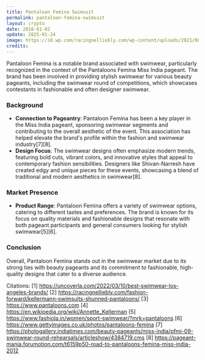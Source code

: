 ```yaml
---
title: Pantaloon Femina Swimsuit
permalink: pantaloon-femina-swimsuit
layout: crypto
date: 2018-01-02
update: 2025-01-24
image: https://i0.wp.com/racingnelliebly.com/wp-content/uploads/2021/08/2-service-pnp-cph-3b40000-3b45000-3b45800-3b45864v.jpg?ssl=1
credits:
---
```


Pantaloon Femina is a notable brand associated with swimwear, particularly recognized in the context of the Pantaloons Femina Miss India pageant. The brand has been involved in providing stylish swimwear for various beauty pageants, including the swimwear round of competitions, which showcases contestants in fashionable and often designer swimwear.

### Background
- **Connection to Pageantry**: Pantaloon Femina has been a key player in the Miss India pageant, sponsoring swimwear segments and contributing to the overall aesthetic of the event. This association has helped elevate the brand's profile within the fashion and swimwear industry[7][8].
- **Design Focus**: The swimwear designs often emphasize modern trends, featuring bold cuts, vibrant colors, and innovative styles that appeal to contemporary fashion sensibilities. Designers like Shivan-Narresh have created edgy and unique pieces for these events, showcasing a blend of traditional and modern aesthetics in swimwear[8].

### Market Presence
- **Product Range**: Pantaloon Femina offers a variety of swimwear options, catering to different tastes and preferences. The brand is known for its focus on quality materials and fashionable designs that resonate with both pageant participants and general consumers looking for stylish swimwear[5][6].

### Conclusion
Overall, Pantaloon Femina stands out in the swimwear market due to its strong ties with beauty pageants and its commitment to fashionable, high-quality designs that cater to a diverse audience.

Citations:
[1] https://uncoverla.com/2022/03/10/best-swimwear-los-angeles-brands/
[2] https://racingnelliebly.com/fashion-forward/kellermann-swimsuits-shunned-pantaloons/
[3] https://www.pantaloons.com
[4] https://en.wikipedia.org/wiki/Annette_Kellerman
[5] https://www.fashiola.in/women/sport-swimwear/?mrk=pantaloons
[6] https://www.gettyimages.co.uk/photos/pantaloons-femina
[7] https://photogallery.indiatimes.com/beauty-pageants/miss-india/pfmi-09-swimwear-round-rehearsals/articleshow/4384719.cms
[8] https://pageant-mania.forumotion.com/t6159p50-road-to-pantaloons-femina-miss-india-2012

